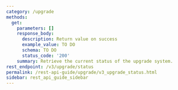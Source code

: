 ```yaml
---
category: /upgrade
methods:
  get:
    parameters: []
    response_body:
      description: Return value on success
      example_value: TO DO
      schema: TO DO
      status_code: '200'
    summary: Retrieve the current status of the upgrade system.
rest_endpoint: /v3/upgrade/status
permalink: /rest-api-guide/upgrade/v3_upgrade_status.html
sidebar: rest_api_guide_sidebar
---
```

